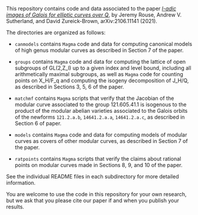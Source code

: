 This repository contains code and data associated to the paper [*l-adic images of Galois for elliptic curves over Q*](https://arxiv.org/abs/2106.11141), by Jeremy Rouse, Andrew V. Sutherland, and David Zureick-Brown, arXiv:2106.11141 (2021).

The directories are organized as follows:

- `canmodels` contains `Magma` code and data for computing canonical models of high genus modular curves as described in Section 7 of the paper.

- `groups` contains `Magma` code and data for computing the lattice of open subgroups of GL(2,Z_l) up to a given index and level bound, including all arithmetically maximal subgroups, as well as `Magma` code for counting points on X\_H/F\_q and computing the isogeny decomposition of J\_H/Q, as described in Sections 3, 5, 6 of the paper.

- `matchmf` contains `Magma` scripts that verify that the Jacobian of the modular curve associated to the group 121.605.41.1 is isogenous to the product of the modular abelian varieties associated to the Galois orbits of the newforms `121.2.a.b`, `14641.2.a.a`, `14641.2.a.c`, as described in Section 6 of paper.

- `models` contains `Magma` code and data for computing models of modular curves as covers of other modular curves, as described in Section 7 of the paper.

- `ratpoints` contains `Magma` scripts that verify the claims about rational points on modular curves made in Sections 8, 9, and 10 of the paper.

See the individual README files in each subdirectory for more detailed information.

You are welcome to use the code in this repository for your own research, but we ask that you please cite our paper if and when you publish your results.
